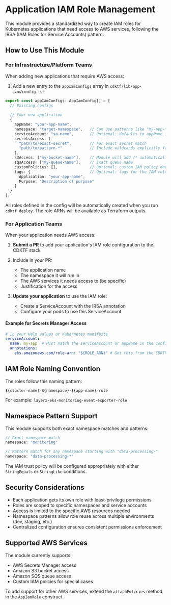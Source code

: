 # Application IAM Role Management

This module provides a standardized way to create IAM roles for Kubernetes applications
that need access to AWS services, following the IRSA (IAM Roles for Service Accounts) pattern.

## How to Use This Module

### For Infrastructure/Platform Teams

When adding new applications that require AWS access:

1. Add a new entry to the `appIamConfigs` array in `cdktf/lib/app-iam/config.ts`:

```typescript
export const appIamConfigs: AppIamConfig[] = [
  // Existing configs
  
  // Your new application
  {
    appName: "your-app-name",
    namespace: "target-namespace",   // Can use patterns like "my-app-*" 
    serviceAccount: "sa-name",       // Optional: defaults to appName if not provided
    secretsAccess: [
      "path/to/exact-secret",        // For exact secret match
      "path/to/pattern-*"            // Include wildcards explicitly for pattern matching
    ],  
    s3Access: ["my-bucket-name"],    // Module will add /* automatically for object access
    sqsAccess: ["my-queue-name"],    // Exact queue name
    customPolicies: [],              // Optional: custom IAM policy documents
    tags: {                          // Optional: tags for the IAM role
      Application: "your-app-name",
      Purpose: "Description of purpose"
    }
  }
];
```

All roles defined in the config will be automatically created when you run `cdktf deploy`.
The role ARNs will be available as Terraform outputs.

### For Application Teams

When your application needs AWS access:

1. **Submit a PR** to add your application's IAM role configuration to the CDKTF stack
2. Include in your PR:
   - The application name
   - The namespace it will run in
   - The AWS services it needs access to (be specific)
   - Justification for the access
   
3. **Update your application** to use the IAM role:
   - Create a ServiceAccount with the IRSA annotation
   - Configure your pods to use this ServiceAccount

#### Example for Secrets Manager Access

```yaml
# In your Helm values or Kubernetes manifests
serviceAccount:
  name: my-app  # Must match the serviceAccount or appName in the config
  annotations:
    eks.amazonaws.com/role-arn: "${ROLE_ARN}" # Get this from the CDKTF outputs
```

## IAM Role Naming Convention

The roles follow this naming pattern:

```
${cluster-name}-${namespace}-${app-name}-role
```

For example: `layerx-eks-monitoring-event-exporter-role`

## Namespace Pattern Support

This module supports both exact namespace matches and patterns:

```typescript
// Exact namespace match
namespace: "monitoring"

// Pattern match for any namespace starting with "data-processing-"
namespace: "data-processing-*"
```

The IAM trust policy will be configured appropriately with either `StringEquals` or `StringLike` conditions.

## Security Considerations

- Each application gets its own role with least-privilege permissions
- Roles are scoped to specific namespaces and service accounts
- Access is limited to the specific AWS resources needed
- Namespace patterns allow role reuse across multiple environments (dev, staging, etc.)
- Centralized configuration ensures consistent permissions enforcement

## Supported AWS Services

The module currently supports:
- AWS Secrets Manager access
- Amazon S3 bucket access
- Amazon SQS queue access
- Custom IAM policies for special cases

To add support for other AWS services, extend the `attachPolicies` method in the `AppIamRole` construct.
